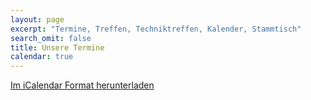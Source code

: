 ```yaml
---
layout: page
excerpt: "Termine, Treffen, Techniktreffen, Kalender, Stammtisch"
search_omit: false
title: Unsere Termine
calendar: true
---
```


<div class="monthly" id="mycalendar"></div>

<i class="fa fa-calendar" aria-hidden="true"></i> [Im iCalendar Format herunterladen](/termine.ics)
